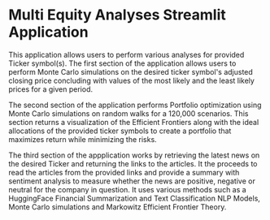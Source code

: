 # Multi Equity Analyses Streamlit Application

This application allows users to perform various analyses for provided Ticker symbol(s). 
The first section of the application allows users to perform Monte Carlo simulations on the desired ticker symbol's adjusted closing price concluding with values of the most likely and the least likely prices for a given period. 


The second section of the application performs Portfolio optimization using Monte Carlo simulations on random walks for a 120,000 scenarios. This section returns a visualization of the Efficient Frontiers along with the ideal allocations of the provided ticker symbols to create a portfolio that maximizes return while minimizing the risks. 


The third section of the appplication works by retrieving the latest news on the desired Ticker and returning the links to the articles. It the proceeds to read the articles from the provided links and provide a summary with sentiment analysis to measure whether the news are positive, negative or neutral for the company in question. It uses various methods such as a HuggingFace Financial Summarization and Text Classification NLP Models, Monte Carlo simulations and Markowitz Efficient Frontier Theory.
